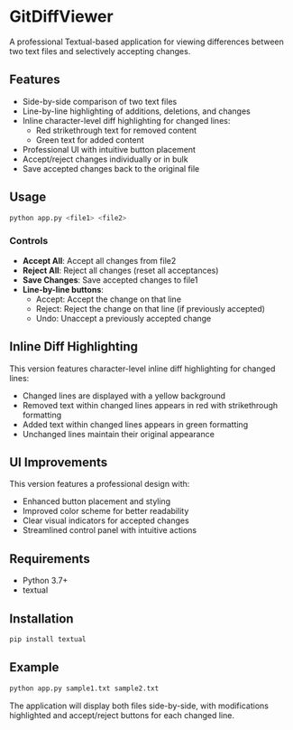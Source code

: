 # GitDiffViewer

A professional Textual-based application for viewing differences between two text files and selectively accepting changes.

## Features

- Side-by-side comparison of two text files
- Line-by-line highlighting of additions, deletions, and changes
- Inline character-level diff highlighting for changed lines:
  - Red strikethrough text for removed content
  - Green text for added content
- Professional UI with intuitive button placement
- Accept/reject changes individually or in bulk
- Save accepted changes back to the original file

## Usage

```bash
python app.py <file1> <file2>
```

### Controls

- **Accept All**: Accept all changes from file2
- **Reject All**: Reject all changes (reset all acceptances)
- **Save Changes**: Save accepted changes to file1
- **Line-by-line buttons**:
  - Accept: Accept the change on that line
  - Reject: Reject the change on that line (if previously accepted)
  - Undo: Unaccept a previously accepted change

## Inline Diff Highlighting

This version features character-level inline diff highlighting for changed lines:

- Changed lines are displayed with a yellow background
- Removed text within changed lines appears in red with strikethrough formatting
- Added text within changed lines appears in green formatting
- Unchanged lines maintain their original appearance

## UI Improvements

This version features a professional design with:

- Enhanced button placement and styling
- Improved color scheme for better readability
- Clear visual indicators for accepted changes
- Streamlined control panel with intuitive actions

## Requirements

- Python 3.7+
- textual

## Installation

```bash
pip install textual
```

## Example

```bash
python app.py sample1.txt sample2.txt
```

The application will display both files side-by-side, with modifications highlighted and accept/reject buttons for each changed line.